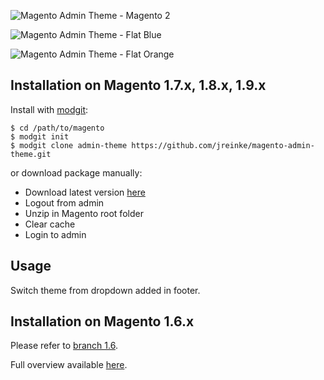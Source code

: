 ![Magento Admin Theme - Magento 2](http://i.imgur.com/gYzYTeI.png)
 
![Magento Admin Theme - Flat Blue](http://i.imgur.com/aJWxNBm.png)

![Magento Admin Theme - Flat Orange](http://i.imgur.com/Yb2JWNL.png)

## Installation on Magento 1.7.x, 1.8.x, 1.9.x

Install with [modgit](https://github.com/jreinke/modgit):

    $ cd /path/to/magento
    $ modgit init
    $ modgit clone admin-theme https://github.com/jreinke/magento-admin-theme.git

or download package manually:

* Download latest version [here](https://github.com/jreinke/magento-admin-theme/archive/master.zip)
* Logout from admin
* Unzip in Magento root folder
* Clear cache
* Login to admin

## Usage

Switch theme from dropdown added in footer.

## Installation on Magento 1.6.x

Please refer to [branch 1.6](https://github.com/jreinke/magento-admin-theme/tree/1.6).

Full overview available [here](http://www.bubblecode.net/en/2012/05/02/give-your-magento-admin-panel-a-facelift/).